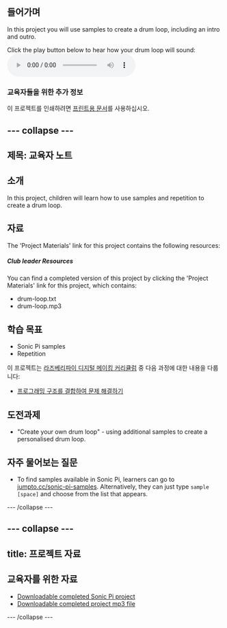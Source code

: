 ## 들어가며

In this project you will use samples to create a drum loop, including an intro and outro.

<div id="audio-preview" class="pdf-hidden">
  Click the play button below to hear how your drum loop will sound: <audio controls preload> <source src="resources/drum-loop.mp3" type="audio/mpeg"> Your browser does not support the <code>audio</code> element. </audio>
</div>

### 교육자들을 위한 추가 정보

이 프로젝트를 인쇄하려면 [프린트용 문서](https://projects.raspberrypi.org/en/projects/drum-loop/print)를 사용하십시오.

## \--- collapse \---

## 제목: 교육자 노트

## 소개

In this project, children will learn how to use samples and repetition to create a drum loop.

## 자료

The 'Project Materials' link for this project contains the following resources:

##### Club leader Resources

You can find a completed version of this project by clicking the 'Project Materials' link for this project, which contains:

* drum-loop.txt
* drum-loop.mp3

## 학습 목표

* Sonic Pi samples
* Repetition

이 프로젝트는 [라즈베리파이 디지털 메이킹 커리큘럼](http://rpf.io/curriculum) 중 다음 과정에 대한 내용을 다룹니다:

* [프로그래밍 구조를 결합하여 문제 해결하기](https://www.raspberrypi.org/curriculum/programming/builder)

## 도전과제

* "Create your own drum loop" - using additional samples to create a personalised drum loop.

## 자주 물어보는 질문

* To find samples available in Sonic Pi, learners can go to [jumpto.cc/sonic-pi-samples](http://jumpto.cc/sonic-pi-samples). Alternatively, they can just type `sample [space]` and choose from the list that appears.

\--- /collapse \---

## \--- collapse \---

## title: 프로젝트 자료

## 교육자를 위한 자료

* [Downloadable completed Sonic Pi project](resources/drum-loop.txt)
* [Downloadable completed project mp3 file](resources/drum-loop.mp3)

\--- /collapse \---
